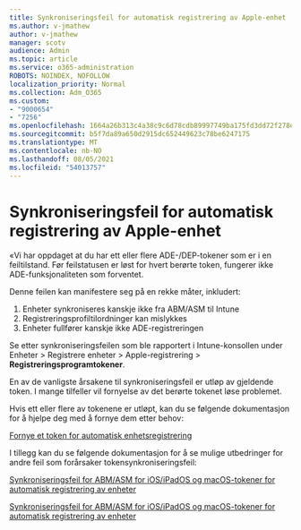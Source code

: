 ```yaml
---
title: Synkroniseringsfeil for automatisk registrering av Apple-enhet
ms.author: v-jmathew
author: v-jmathew
manager: scotv
audience: Admin
ms.topic: article
ms.service: o365-administration
ROBOTS: NOINDEX, NOFOLLOW
localization_priority: Normal
ms.collection: Adm_O365
ms.custom:
- "9000654"
- "7256"
ms.openlocfilehash: 1664a26b313c4a38c9c6d78cdb89997749ba175fd3dd72f278e99bbd50b0ee84
ms.sourcegitcommit: b5f7da89a650d2915dc652449623c78be6247175
ms.translationtype: MT
ms.contentlocale: nb-NO
ms.lasthandoff: 08/05/2021
ms.locfileid: "54013757"
---
```

# <a name="apple-automatic-device-enrollment-sync-errors"></a>Synkroniseringsfeil for automatisk registrering av Apple-enhet

«Vi har oppdaget at du har ett eller flere ADE-/DEP-tokener som er i en feiltilstand. Før feilstatusen er løst for hvert berørte token, fungerer ikke ADE-funksjonaliteten som forventet.

Denne feilen kan manifestere seg på en rekke måter, inkludert:

1. Enheter synkroniseres kanskje ikke fra ABM/ASM til Intune
2. Registreringsprofiltilordninger kan mislykkes
3. Enheter fullfører kanskje ikke ADE-registreringen

Se etter synkroniseringsfeilen som ble rapportert i Intune-konsollen under Enheter > Registrere enheter > Apple-registrering > **Registreringsprogramtokener**.

En av de vanligste årsakene til synkroniseringsfeil er utløp av gjeldende token. I mange tilfeller vil fornyelse av det berørte tokenet løse problemet.

Hvis ett eller flere av tokenene er utløpt, kan du se følgende dokumentasjon for å hjelpe deg med å fornye dem etter behov:

[Fornye et token for automatisk enhetsregistrering](https://docs.microsoft.com/mem/intune/enrollment/device-enrollment-program-enroll-ios#renew-an-automated-device-enrollment-token)

I tillegg kan du se følgende dokumentasjon for å se mulige utbedringer for andre feil som forårsaker tokensynkroniseringsfeil:

[Synkroniseringsfeil for ABM/ASM for iOS/iPadOS og macOS-tokener for automatisk registrering av enheter](https://docs.microsoft.com/mem/intune/enrollment/troubleshoot-ios-enrollment-errors#sync-token-errors-between-intune-and-ade-dep)







[Synkroniseringsfeil for ABM/ASM for iOS/iPadOS og macOS-tokener for automatisk registrering av enheter](https://docs.microsoft.com/mem/intune/enrollment/troubleshoot-ios-enrollment-errors#resolutions-when-syncing-tokens-between-intune-and-abmasm-for-automated-device-enrollment)
